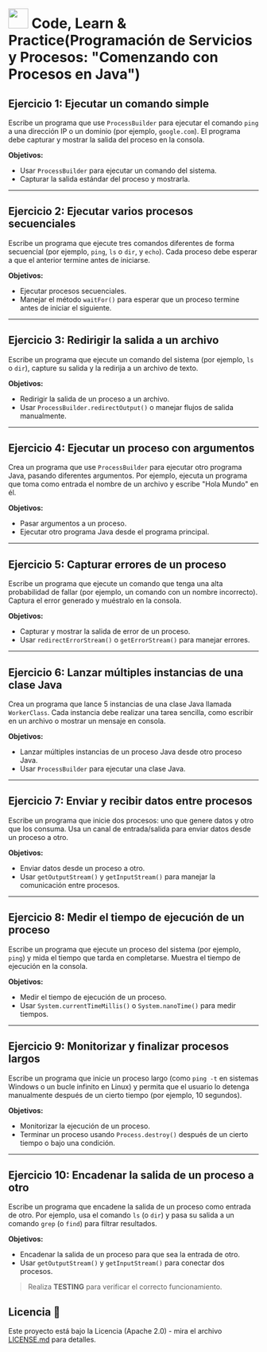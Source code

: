 # <img src=../../../../../images/computer.png width="40"> Code, Learn & Practice(Programación de Servicios y Procesos: "Comenzando con Procesos en Java")

## Ejercicio 1: Ejecutar un comando simple

Escribe un programa que use `ProcessBuilder` para ejecutar el comando `ping` a una dirección IP o un dominio (por ejemplo, `google.com`). El programa debe capturar y mostrar la salida del proceso en la consola.

**Objetivos:**

- Usar `ProcessBuilder` para ejecutar un comando del sistema.
- Capturar la salida estándar del proceso y mostrarla.

---

## Ejercicio 2: Ejecutar varios procesos secuenciales

Escribe un programa que ejecute tres comandos diferentes de forma secuencial (por ejemplo, `ping`, `ls` o `dir`, y `echo`). Cada proceso debe esperar a que el anterior termine antes de iniciarse.

**Objetivos:**

- Ejecutar procesos secuenciales.
- Manejar el método `waitFor()` para esperar que un proceso termine antes de iniciar el siguiente.

---

## Ejercicio 3: Redirigir la salida a un archivo

Escribe un programa que ejecute un comando del sistema (por ejemplo, `ls` o `dir`), capture su salida y la redirija a un archivo de texto.

**Objetivos:**

- Redirigir la salida de un proceso a un archivo.
- Usar `ProcessBuilder.redirectOutput()` o manejar flujos de salida manualmente.

---

## Ejercicio 4: Ejecutar un proceso con argumentos

Crea un programa que use `ProcessBuilder` para ejecutar otro programa Java, pasando diferentes argumentos. Por ejemplo, ejecuta un programa que toma como entrada el nombre de un archivo y escribe "Hola Mundo" en él.

**Objetivos:**

- Pasar argumentos a un proceso.
- Ejecutar otro programa Java desde el programa principal.

---

## Ejercicio 5: Capturar errores de un proceso

Escribe un programa que ejecute un comando que tenga una alta probabilidad de fallar (por ejemplo, un comando con un nombre incorrecto). Captura el error generado y muéstralo en la consola.

**Objetivos:**

- Capturar y mostrar la salida de error de un proceso.
- Usar `redirectErrorStream()` o `getErrorStream()` para manejar errores.

---

## Ejercicio 6: Lanzar múltiples instancias de una clase Java

Crea un programa que lance 5 instancias de una clase Java llamada `WorkerClass`. Cada instancia debe realizar una tarea sencilla, como escribir en un archivo o mostrar un mensaje en consola.

**Objetivos:**

- Lanzar múltiples instancias de un proceso Java desde otro proceso Java.
- Usar `ProcessBuilder` para ejecutar una clase Java.

---

## Ejercicio 7: Enviar y recibir datos entre procesos

Escribe un programa que inicie dos procesos: uno que genere datos y otro que los consuma. Usa un canal de entrada/salida para enviar datos desde un proceso a otro.

**Objetivos:**

- Enviar datos desde un proceso a otro.
- Usar `getOutputStream()` y `getInputStream()` para manejar la comunicación entre procesos.

---

## Ejercicio 8: Medir el tiempo de ejecución de un proceso

Escribe un programa que ejecute un proceso del sistema (por ejemplo, `ping`) y mida el tiempo que tarda en completarse. Muestra el tiempo de ejecución en la consola.

**Objetivos:**

- Medir el tiempo de ejecución de un proceso.
- Usar `System.currentTimeMillis()` o `System.nanoTime()` para medir tiempos.

---

## Ejercicio 9: Monitorizar y finalizar procesos largos

Escribe un programa que inicie un proceso largo (como `ping -t` en sistemas Windows o un bucle infinito en Linux) y permita que el usuario lo detenga manualmente después de un cierto tiempo (por ejemplo, 10 segundos).

**Objetivos:**

- Monitorizar la ejecución de un proceso.
- Terminar un proceso usando `Process.destroy()` después de un cierto tiempo o bajo una condición.

---

## Ejercicio 10: Encadenar la salida de un proceso a otro

Escribe un programa que encadene la salida de un proceso como entrada de otro. Por ejemplo, usa el comando `ls` (o `dir`) y pasa su salida a un comando `grep` (o `find`) para filtrar resultados.

**Objetivos:**

- Encadenar la salida de un proceso para que sea la entrada de otro.
- Usar `getOutputStream()` y `getInputStream()` para conectar dos procesos.

> Realiza __TESTING__ para verificar el correcto funcionamiento.

## Licencia 📄

Este proyecto está bajo la Licencia (Apache 2.0) - mira el archivo [LICENSE.md]([../../../LICENSE.md](https://github.com/jpexposito/code-learn-practice/blob/main/LICENSE)) para detalles.

